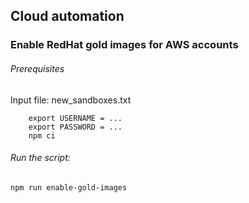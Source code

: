 ## Cloud automation

### Enable RedHat gold images for AWS accounts

###### Prerequisites

Input file: new_sandboxes.txt

```
    export USERNAME = ...
    export PASSWORD = ...
    npm ci
```

###### Run the script:

`npm run enable-gold-images`
